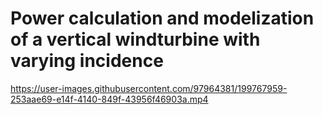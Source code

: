 # Power calculation and modelization of a vertical windturbine with varying incidence

https://user-images.githubusercontent.com/97964381/199767959-253aae69-e14f-4140-849f-43956f46903a.mp4

